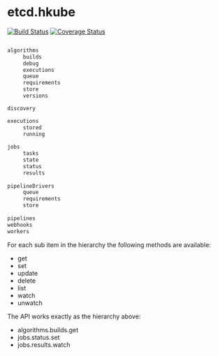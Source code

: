 # etcd.hkube

[![Build Status](https://travis-ci.org/kube-HPC/etcd.hkube.svg?branch=master)](https://travis-ci.org/kube-HPC/etcd.hkube)
[![Coverage Status](https://coveralls.io/repos/github/kube-HPC/etcd.hkube/badge.svg?branch=master)](https://coveralls.io/github/kube-HPC/etcd.hkube?branch=master)


```js

algorithms
     builds
     debug
     executions
     queue
     requirements
     store
     versions

discovery

executions
     stored
     running
        
jobs
     tasks
     state
     status
     results
        
pipelineDrivers 
     queue
     requirements
     store
        
pipelines
webhooks
workers

```

For each sub item in the hierarchy the following methods are available:

- get
- set
- update
- delete
- list
- watch
- unwatch


The API works exactly as the hierarchy above:

- algorithms.builds.get
- jobs.status.set
- jobs.results.watch


